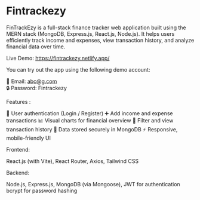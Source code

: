 # Fintrackezy
FinTrackEzy is a full-stack finance tracker web application built using the MERN stack (MongoDB, Express.js, React.js, Node.js). It helps users efficiently track income and expenses, view transaction history, and analyze financial data over time.

Live Demo: https://fintrackezy.netlify.app/

You can try out the app using the following demo account: 

📧 Email:    abc@g.com  
🔒 Password: Fintrackezy

Features :

🔐 User authentication (Login / Register)
➕ Add income and expense transactions
📊 Visual charts for financial overview
🧾 Filter and view transaction history
💾 Data stored securely in MongoDB
⚡ Responsive, mobile-friendly UI

Frontend:

React.js (with Vite),
 React Router,
 Axios,
 Tailwind CSS

Backend:

Node.js,
 Express.js,
 MongoDB (via Mongoose),
 JWT for authentication
bcrypt for password hashing
